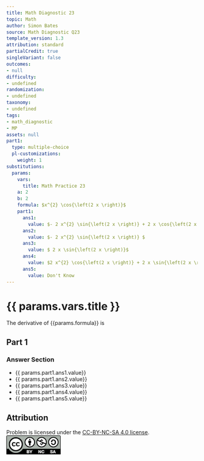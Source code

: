 ```yaml
---
title: Math Diagnostic 23
topic: Math
author: Simon Bates
source: Math Diagnostic Q23
template_version: 1.3
attribution: standard
partialCredit: true
singleVariant: false
outcomes:
- null
difficulty:
- undefined
randomization:
- undefined
taxonomy:
- undefined
tags:
- math_diagnostic
- MP
assets: null
part1:
  type: multiple-choice
  pl-customizations:
    weight: 1
substitutions:
  params:
    vars:
      title: Math Practice 23
    a: 2
    b: 2
    formula: $x^{2} \cos{\left(2 x \right)}$
    part1:
      ans1:
        value: $- 2 x^{2} \sin{\left(2 x \right)} + 2 x \cos{\left(2 x \right)}$
      ans2:
        value: $- 2 x^{2} \sin{\left(2 x \right)} $
      ans3:
        value: $ 2 x \sin{\left(2 x \right)}$
      ans4:
        value: $2 x^{2} \cos{\left(2 x \right)} + 2 x \sin{\left(2 x \right)}$
      ans5:
        value: Don't Know
---
```

# {{ params.vars.title }}
The derivative of {{params.formula}} is

## Part 1

### Answer Section

- {{ params.part1.ans1.value}}
- {{ params.part1.ans2.value}}
- {{ params.part1.ans3.value}}
- {{ params.part1.ans4.value}}
- {{ params.part1.ans5.value}}

## Attribution

Problem is licensed under the [CC-BY-NC-SA 4.0 license](https://creativecommons.org/licenses/by-nc-sa/4.0/).<br> ![The Creative Commons 4.0 license requiring attribution-BY, non-commercial-NC, and share-alike-SA license.](https://raw.githubusercontent.com/firasm/bits/master/by-nc-sa.png)